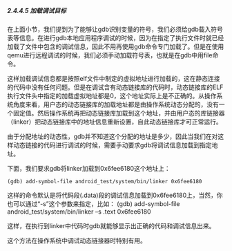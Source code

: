 
##### 2.4.4.5 加载调试目标

在上面小节，我们提到为了能够让gdb识别变量的符号，我们必须给gdb载入符号表等信息。在进行gdb本地应用程序调试的时候，因为在指定了执行文件时就已经加载了文件中包含的调试信息，因此不用再使用gdb命令专门加载了。但是在使用qemu进行远程调试的时候，我们必须手动加载符号表，也就是在gdb中用file命令。

这样加载调试信息都是按照elf文件中制定的虚拟地址进行加载的，这在静态连接的代码中没有任何问题。但是在调试含有动态链接库的代码时，动态链接库的ELF执行文件头中指定的加载虚拟地址都是0，这个地址实际上是不正确的。从操作系统角度来看，用户态的动态链接库的加载地址都是由操作系统动态分配的，没有一个固定值。然后操作系统再把动态链接库加载到这个地址，并由用户态的库链接器（linker）把动态链接库中的地址信息重新设置，自此动态链接库才可正常运行。

由于分配地址的动态性，gdb并不知道这个分配的地址是多少，因此当我们在对这样动态链接的代码进行调试的时候，需要手动要求gdb将调试信息加载到指定地址。

下面，我们要求gdb将linker加载到0x6fee6180这个地址上：

	(gdb) add-symbol-file android_test/system/bin/linker 0x6fee6180
 
这样的命令默认是将代码段(.data)段的调试信息加载到0x6fee6180上，当然，你也可以通过“-s”这个参数来指定，比如：
	(gdb) add-symbol-file android_test/system/bin/linker –s .text 0x6fee6180
 
这样，在执行到linker中代码时gdb就能够显示出正确的代码和调试信息出来。

这个方法在操作系统中调试动态链接器时特别有用。
